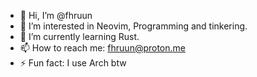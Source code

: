 - 👋 Hi, I’m @fhruun
- 👀 I’m interested in Neovim, Programming and tinkering.
- 🌱 I’m currently learning Rust.
- 📫 How to reach me: fhruun@proton.me
- ⚡ Fun fact: I use Arch btw

<!---
fhruun/fhruun is a ✨ special ✨ repository because its `README.md` (this file) appears on your GitHub profile.
You can click the Preview link to take a look at your changes.
--->
